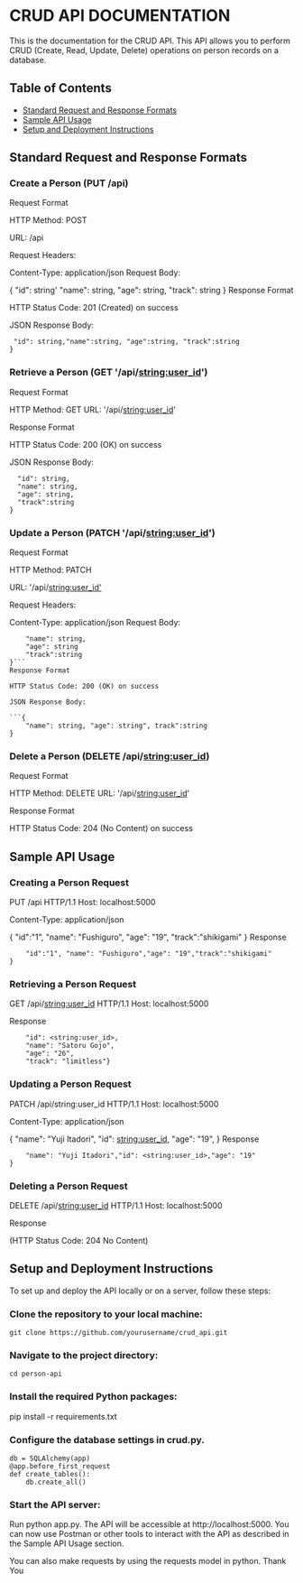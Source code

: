# CRUD API DOCUMENTATION
This is the documentation for the CRUD API. This API allows you to perform CRUD (Create, Read, Update, Delete) operations on person records on a database.
## Table of Contents
* [Standard Request and Response Formats](#standard-request-and-response-formats)
* [Sample API Usage](#sample-api-usage)
* [Setup and Deployment Instructions](#setup-and-deployment-instructions)

## Standard Request and Response Formats
### Create a Person (PUT /api)
Request Format

HTTP Method: POST

URL: /api

Request Headers:

Content-Type: application/json
Request Body:

{
  "id": string'
  "name": string,
  "age": string,
  "track": string
}
Response Format

HTTP Status Code: 201 (Created) on success

JSON Response Body:

```{
 "id": string,"name":string, "age":string, "track":string
}
```
### Retrieve a Person (GET '/api/<string:user_id>')
Request Format

HTTP Method: GET URL: '/api/<string:user_id>'

Response Format

HTTP Status Code: 200 (OK) on success

JSON Response Body:

  ```{
    "id": string,
    "name": string,
    "age": string,
    "track":string
}
```
### Update a Person (PATCH '/api/<string:user_id>')
Request Format

HTTP Method: PATCH

URL: '/api/<string:user_id'>

Request Headers:

Content-Type: application/json Request Body:

```{
    "name": string,
    "age": string
    "track":string
}```
Response Format

HTTP Status Code: 200 (OK) on success

JSON Response Body:

```{
    "name": string, "age": string", track":string
}
```
### Delete a Person (DELETE /api/<string:user_id>)
Request Format

HTTP Method: DELETE URL: '/api/<string:user_id>'

Response Format


HTTP Status Code: 204 (No Content) on success

## Sample API Usage
### Creating a Person Request

PUT /api HTTP/1.1 Host: localhost:5000

Content-Type: application/json

{
    "id":"1",
    "name": "Fushiguro",
    "age": "19",
    "track":"shikigami"
}
Response

```{
    "id":"1", "name": "Fushiguro","age": "19","track":"shikigami"
}
```
### Retrieving a Person Request

GET /api/<string:user_id> HTTP/1.1 Host: localhost:5000

Response
```{
    "id": <string:user_id>,
    "name": "Satoru Gojo",
    "age": "26",
    "track": "limitless"}
```
### Updating a Person Request

PATCH /api/string:user_id HTTP/1.1 Host: localhost:5000

Content-Type: application/json

{
    "name": "Yuji Itadori",
    "id": <string:user_id>,
    "age": "19",
}
Response

```{
    "name": "Yuji Itadori","id": <string:user_id>,"age": "19"
}
```
### Deleting a Person Request

DELETE /api/<string:user_id> HTTP/1.1 Host: localhost:5000

Response

(HTTP Status Code: 204 No Content)

## Setup and Deployment Instructions
To set up and deploy the API locally or on a server, follow these steps:

### Clone the repository to your local machine:
```git clone https://github.com/yourusername/crud_api.git```
### Navigate to the project directory:
```cd person-api```
### Install the required Python packages:
  pip install -r requirements.txt
### Configure the database settings in crud.py.
```app.config["SQLALCHEMY_DATABASE_URI"]= "sqlite:///" + os.path.join(Path.cwd(), "database.db")
db = SQLAlchemy(app)
@app.before_first_request
def create_tables():
    db.create_all()
```
### Start the API server:
Run python app.py.
The API will be accessible at http://localhost:5000. You can now use Postman or other tools to interact with the API as described in the Sample API Usage section.

You can also make requests by using the requests model in python.
Thank You
